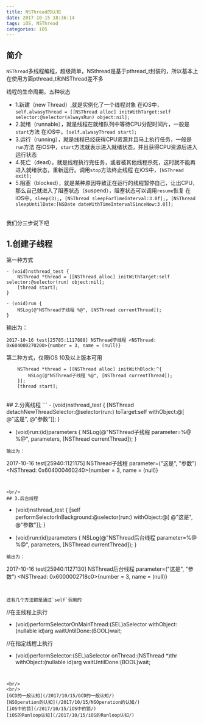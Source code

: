 ```yaml
---
title: NSThread的认知
date: 2017-10-15 18:36:14
tags: iOS, NSThread
categories: iOS
---
```


## 简介
`NSThread`多线程编程，超级简单，NSthread是基于pthread_t封装的，所以基本上在使用方面pthread_t和NSThread差不多

线程的生命周期，五种状态
- 1.新建（new Thread）,就是实例化了一个线程对象
    在iOS中，`self.alwasyThread = [[NSThread alloc] initWithTarget:self selector:@selector(alwaysRun) object:nil];`
- 2.就绪（runnable），就是线程在就绪队列中等待CPU分配时间片，一般是`start`方法
    在iOS中，`[self.alwasyThread start];`
- 3.运行（running），就是线程已经获得CPU资源并且马上执行任务，一般是`run`方法
    在iOS中，`start`方法就表示进入就绪状态，并且获得CPU资源后进入运行状态
- 4.死亡（dead），就是线程执行完任务，或者被其他线程杀死，这时就不能再进入就绪状态，重新运行。调用`stop`方法终止线程
    在iOS中，`[NSThread exit];`
- 5.阻塞（blocked），就是某种原因导致正在运行的线程暂停自己，让出CPU，那么自己就进入了阻塞状态（suspend），阻塞状态可以调用`resume`恢复
    在iOS中，`sleep(3);`，`[NSThread sleepForTimeInterval:3.0f];`，`[NSThread sleepUntilDate:[NSDate dateWithTimeIntervalSinceNow:3.0]];`
   

<br/>
我们分三步说下吧

## 1.创建子线程
第一种方式
```
- (void)nsthread_test {
    NSThread *thread = [[NSThread alloc] initWithTarget:self selector:@selector(run) object:nil];
    [thread start];
}

- (void)run {
    NSLog(@"NSThread子线程 %@", [NSThread currentThread]);
}
```
输出为：
```
2017-10-16 test[25785:1117888] NSThread子线程 <NSThread: 0x604000270200>{number = 3, name = (null)}
```

第二种方式，仅限iOS 10及以上版本可用
```
    NSThread *thread = [[NSThread alloc] initWithBlock:^{
        NSLog(@"NSThread子线程 %@", [NSThread currentThread]);
    }];
    [thread start];
```

<br/>
## 2.分离线程
```
- (void)nsthread_test {
    [NSThread detachNewThreadSelector:@selector(run:) toTarget:self withObject:@[ @"这是", @"参数"]];
}

- (void)run:(id)parameters {
    NSLog(@"NSThread子线程 parameter=%@ %@", parameters, [NSThread currentThread]);
}
```
输出为：
```
2017-10-16 test[25940:1121175] NSThread子线程 parameter=("这是", "参数") <NSThread: 0x604000460240>{number = 3, name = (null)}
```


<br/>
## 3.后台线程
```
- (void)nsthread_test {
    [self performSelectorInBackground:@selector(run:) withObject:@[ @"这是", @"参数"]];
}

- (void)run:(id)parameters {
    NSLog(@"NSThread后台线程 parameter=%@ %@", parameters, [NSThread currentThread]);
}
```
输出为：
```
2017-10-16 test[25940:1127130] NSThread后台线程 parameter=("这是", "参数") <NSThread: 0x6000002718c0>{number = 3, name = (null)}
```


还有几个方法都是通过`self`调用的
```
//在主线程上执行
- (void)performSelectorOnMainThread:(SEL)aSelector withObject:(nullable id)arg waitUntilDone:(BOOL)wait;

//在指定线程上执行
- (void)performSelector:(SEL)aSelector onThread:(NSThread *)thr withObject:(nullable id)arg waitUntilDone:(BOOL)wait;
```


<br/>
<br/>
[GCD的一般认知](/2017/10/15/GCD的一般认知/)
[NSOperation的认知](/2017/10/15/NSOperation的认知/)
[iOS中的锁](/2017/10/15/iOS中的锁/)
[iOS的Runloop认知](/2017/10/15/iOS的Runloop认知/)


